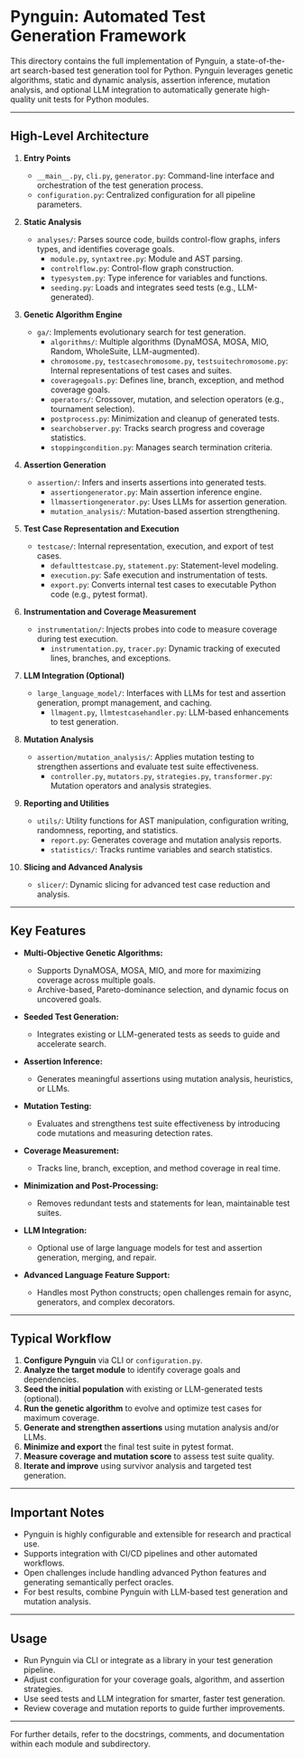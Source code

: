 # Pynguin: Automated Test Generation Framework

This directory contains the full implementation of Pynguin, a state-of-the-art search-based test generation tool for Python. Pynguin leverages genetic algorithms, static and dynamic analysis, assertion inference, mutation analysis, and optional LLM integration to automatically generate high-quality unit tests for Python modules.

---

## High-Level Architecture

1. **Entry Points**
   - `__main__.py`, `cli.py`, `generator.py`: Command-line interface and orchestration of the test generation process.
   - `configuration.py`: Centralized configuration for all pipeline parameters.

2. **Static Analysis**
   - `analyses/`: Parses source code, builds control-flow graphs, infers types, and identifies coverage goals.
     - `module.py`, `syntaxtree.py`: Module and AST parsing.
     - `controlflow.py`: Control-flow graph construction.
     - `typesystem.py`: Type inference for variables and functions.
     - `seeding.py`: Loads and integrates seed tests (e.g., LLM-generated).

3. **Genetic Algorithm Engine**
   - `ga/`: Implements evolutionary search for test generation.
     - `algorithms/`: Multiple algorithms (DynaMOSA, MOSA, MIO, Random, WholeSuite, LLM-augmented).
     - `chromosome.py`, `testcasechromosome.py`, `testsuitechromosome.py`: Internal representations of test cases and suites.
     - `coveragegoals.py`: Defines line, branch, exception, and method coverage goals.
     - `operators/`: Crossover, mutation, and selection operators (e.g., tournament selection).
     - `postprocess.py`: Minimization and cleanup of generated tests.
     - `searchobserver.py`: Tracks search progress and coverage statistics.
     - `stoppingcondition.py`: Manages search termination criteria.

4. **Assertion Generation**
   - `assertion/`: Infers and inserts assertions into generated tests.
     - `assertiongenerator.py`: Main assertion inference engine.
     - `llmassertiongenerator.py`: Uses LLMs for assertion generation.
     - `mutation_analysis/`: Mutation-based assertion strengthening.

5. **Test Case Representation and Execution**
   - `testcase/`: Internal representation, execution, and export of test cases.
     - `defaulttestcase.py`, `statement.py`: Statement-level modeling.
     - `execution.py`: Safe execution and instrumentation of tests.
     - `export.py`: Converts internal test cases to executable Python code (e.g., pytest format).

6. **Instrumentation and Coverage Measurement**
   - `instrumentation/`: Injects probes into code to measure coverage during test execution.
     - `instrumentation.py`, `tracer.py`: Dynamic tracking of executed lines, branches, and exceptions.

7. **LLM Integration (Optional)**
   - `large_language_model/`: Interfaces with LLMs for test and assertion generation, prompt management, and caching.
     - `llmagent.py`, `llmtestcasehandler.py`: LLM-based enhancements to test generation.

8. **Mutation Analysis**
   - `assertion/mutation_analysis/`: Applies mutation testing to strengthen assertions and evaluate test suite effectiveness.
     - `controller.py`, `mutators.py`, `strategies.py`, `transformer.py`: Mutation operators and analysis strategies.

9. **Reporting and Utilities**
   - `utils/`: Utility functions for AST manipulation, configuration writing, randomness, reporting, and statistics.
     - `report.py`: Generates coverage and mutation analysis reports.
     - `statistics/`: Tracks runtime variables and search statistics.

10. **Slicing and Advanced Analysis**
    - `slicer/`: Dynamic slicing for advanced test case reduction and analysis.

---

## Key Features

- **Multi-Objective Genetic Algorithms:**
  - Supports DynaMOSA, MOSA, MIO, and more for maximizing coverage across multiple goals.
  - Archive-based, Pareto-dominance selection, and dynamic focus on uncovered goals.

- **Seeded Test Generation:**
  - Integrates existing or LLM-generated tests as seeds to guide and accelerate search.

- **Assertion Inference:**
  - Generates meaningful assertions using mutation analysis, heuristics, or LLMs.

- **Mutation Testing:**
  - Evaluates and strengthens test suite effectiveness by introducing code mutations and measuring detection rates.

- **Coverage Measurement:**
  - Tracks line, branch, exception, and method coverage in real time.

- **Minimization and Post-Processing:**
  - Removes redundant tests and statements for lean, maintainable test suites.

- **LLM Integration:**
  - Optional use of large language models for test and assertion generation, merging, and repair.

- **Advanced Language Feature Support:**
  - Handles most Python constructs; open challenges remain for async, generators, and complex decorators.

---

## Typical Workflow

1. **Configure Pynguin** via CLI or `configuration.py`.
2. **Analyze the target module** to identify coverage goals and dependencies.
3. **Seed the initial population** with existing or LLM-generated tests (optional).
4. **Run the genetic algorithm** to evolve and optimize test cases for maximum coverage.
5. **Generate and strengthen assertions** using mutation analysis and/or LLMs.
6. **Minimize and export** the final test suite in pytest format.
7. **Measure coverage and mutation score** to assess test suite quality.
8. **Iterate and improve** using survivor analysis and targeted test generation.

---

## Important Notes
- Pynguin is highly configurable and extensible for research and practical use.
- Supports integration with CI/CD pipelines and other automated workflows.
- Open challenges include handling advanced Python features and generating semantically perfect oracles.
- For best results, combine Pynguin with LLM-based test generation and mutation analysis.

---

## Usage
- Run Pynguin via CLI or integrate as a library in your test generation pipeline.
- Adjust configuration for your coverage goals, algorithm, and assertion strategies.
- Use seed tests and LLM integration for smarter, faster test generation.
- Review coverage and mutation reports to guide further improvements.

---

For further details, refer to the docstrings, comments, and documentation within each module and subdirectory.
